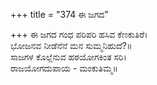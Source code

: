+++
title = "374 ಈ ಜಗದ"

+++
ಈ ಜಗದ ಗಂಧ ಪರಿಪರಿ ಹಸಿವ ಕೆಣಕುತಿರೆ।  
ಭೋಜನವ ನೀಡೆನೆನೆ ಮನ ಸುಮ್ಮನಿಹುದೆ?॥  
ಸಾಜಗಳ ಕೊಲ್ಲೆನುವ ಹಠಯೋಗಕಿಂತ ಸರಿ।  
ರಾಜಯೋಗದುಪಾಯ - ಮಂಕುತಿಮ್ಮ॥  
